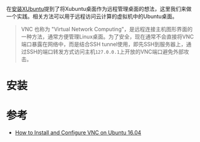 在[安装XUbuntu](../ubuntu/install/install_xubuntu)提到了将Xubuntu桌面作为远程管理桌面的想法，这里我们来做一个实践。相关方法可以用于远程访问云计算的虚拟机中的Ubuntu桌面。

> VNC 也称为 "Virtual Network Computing"，是远程连接主机图形界面的一种方法，通常方便管理Linux桌面。为了安全，现在通常不会直接将VNC端口暴露在网络中，而是结合SSH tunnel使用，即先SSH到服务器上，通过SSH的端口转发方式访问主机`127.0.0.1`上开放的VNC端口避免外部攻击。

# 安装



# 参考

* [How to Install and Configure VNC on Ubuntu 16.04](https://www.digitalocean.com/community/tutorials/how-to-install-and-configure-vnc-on-ubuntu-16-04)